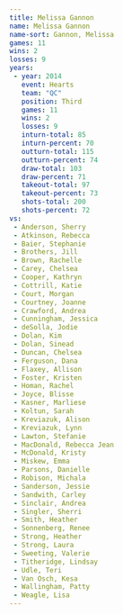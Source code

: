 ```yaml
---
title: Melissa Gannon
name: Melissa Gannon
name-sort: Gannon, Melissa
games: 11
wins: 2
losses: 9
years:
 - year: 2014
   event: Hearts
   team: "QC"
   position: Third
   games: 11
   wins: 2
   losses: 9
   inturn-total: 85
   inturn-percent: 70
   outturn-total: 115
   outturn-percent: 74
   draw-total: 103
   draw-percent: 71
   takeout-total: 97
   takeout-percent: 73
   shots-total: 200
   shots-percent: 72
vs:
 - Anderson, Sherry
 - Atkinson, Rebecca
 - Baier, Stephanie
 - Brothers, Jill
 - Brown, Rachelle
 - Carey, Chelsea
 - Cooper, Kathryn
 - Cottrill, Katie
 - Court, Morgan
 - Courtney, Joanne
 - Crawford, Andrea
 - Cunningham, Jessica
 - deSolla, Jodie
 - Dolan, Kim
 - Dolan, Sinead
 - Duncan, Chelsea
 - Ferguson, Dana
 - Flaxey, Allison
 - Foster, Kristen
 - Homan, Rachel
 - Joyce, Blisse
 - Kasner, Marliese
 - Koltun, Sarah
 - Kreviazuk, Alison
 - Kreviazuk, Lynn
 - Lawton, Stefanie
 - MacDonald, Rebecca Jean
 - McDonald, Kristy
 - Miskew, Emma
 - Parsons, Danielle
 - Robison, Michala
 - Sanderson, Jessie
 - Sandwith, Carley
 - Sinclair, Andrea
 - Singler, Sherri
 - Smith, Heather
 - Sonnenberg, Renee
 - Strong, Heather
 - Strong, Laura
 - Sweeting, Valerie
 - Titheridge, Lindsay
 - Udle, Teri
 - Van Osch, Kesa
 - Wallingham, Patty
 - Weagle, Lisa
---
```

